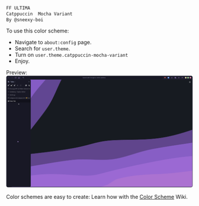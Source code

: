 ```
FF ULTIMA
Catppuccin  Mocha Variant
By @sneexy-boi
```

To use this color scheme:
- Navigate to `about:config` page.
- Search for `user.theme`.
- Turn on `user.theme.catppuccin-mocha-variant`
- Enjoy.

Preview:
![preview](./preview.png)

Color schemes are easy to create: Learn how with the [Color Scheme](https://github.com/soulhotel/FF-ULTIMA/wiki/Create-a-Color-Scheme) Wiki.

